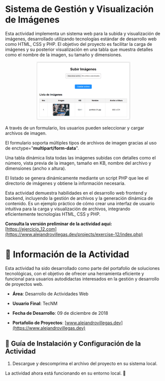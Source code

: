 # Sistema de Gestión y Visualización de Imágenes

Esta actividad implementa un sistema web para la subida y visualización de imágenes, desarrollado utilizando tecnologías estándar de desarrollo web como HTML, CSS y PHP. El objetivo del proyecto es facilitar la carga de imágenes y su posterior visualización en una tabla que muestra detalles como el nombre de la imagen, su tamaño y dimensiones.

<p align="center">
  <img src="./img/Readme-01.png" alt="Descripción de la imagen" width="60%">
</p>

A través de un formulario, los usuarios pueden seleccionar y cargar archivos de imagen.

El formulario soporta múltiples tipos de archivos de imagen gracias al uso de enctype="**multipart/form-data**".

Una tabla dinámica lista todas las imágenes subidas con detalles como el número, vista previa de la imagen, tamaño en KB, nombre del archivo y dimensiones (ancho x altura).

El listado se genera dinámicamente mediante un script PHP que lee el directorio de imágenes y obtiene la información necesaria.

Esta actividad demuestra habilidades en el desarrollo web frontend y backend, incluyendo la gestión de archivos y la generación dinámica de contenido. Es un ejemplo práctico de cómo crear una interfaz de usuario intuitiva para la carga y visualización de archivos, integrando eficientemente tecnologías HTML, CSS y PHP.

**Consulta la versión preliminar de la actividad aquí:** [https://ejercicio_12.com](https://www.alejandrovillegas.dev/projects/exercise-12/index.php)

# 📌 Información de la Actividad

Esta actividad ha sido desarrollado como parte del portafolio de soluciones tecnológicas, con el objetivo de ofrecer una herramienta eficiente y funcional para usuarios autodidactas interesados en la gestión y desarrollo de proyectos web.

- **Área**: Desarrollo de Actividades Web

- **Usuario Final**: TecNM

- **Fecha de Desarrollo**: 09 de diciembre de 2018

- **Portafolio de Proyectos**: [www.alejandrovillegas.dev](https://www.alejandrovillegas.dev)

## 🔧 Guía de Instalación y Configuración de la Actividad

1. Descargue y descomprima el archivo del proyecto en su sistema local.

La actividad ahora está funcionando en su entorno local. 🎉
